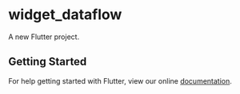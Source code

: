# widget_dataflow

A new Flutter project.

## Getting Started

For help getting started with Flutter, view our online
[documentation](https://flutter.io/).
